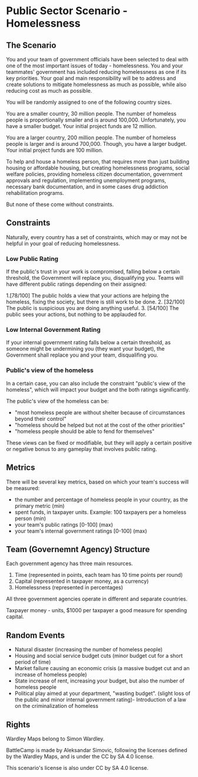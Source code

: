 # Public Sector Scenario - Homelessness

## The Scenario

You and your team of government officials have been selected to deal with one of the most important issues of today - homelessness. You and your teammates' government has included reducing homelessness as one if its key priorities. Your goal and main responsibility will be to address and create solutions to mitigate homelessness as much as possible, while also reducing cost as much as possible.

You will be randomly assigned to one of the following country sizes.

You are a smaller country, 30 million people. The number of homeless people is proportionally smaller and is around 100,000. Unfortunately, you have a smaller budget. Your initial project funds are 12 million.

You are a larger country, 200 million people. The number of homeless people is larger and is around 700,000. Though, you have a larger budget. Your initial project funds are 100 million.

To help and house a homeless person, that requires more than just building housing or affordable housing, but creating homelessness programs, social welfare policies, providing homeless citizen documentation, government approvals and regulation, implementing unemployment programs, necessary bank documentation, and in some cases drug addiction rehabilitation programs.

But none of these come without constraints.

## Constraints

Naturally, every country has a set of constraints, which may or may not be helpful in your goal of reducing homelessness.

### Low Public Rating

If the public's trust in your work is compromised, falling below a certain threshold, the Government will replace you, disqualifying you. Teams will have different public ratings depending on their assigned:

1.[78/100] The public holds a view that your actions are helping the homeless, fixing the society, but there is still work to be done.
2. [32/100] The public is suspicious you are doing anything useful.
3. [54/100] The public sees your actions, but nothing to be applauded for.

### Low Internal Government Rating

If your internal government rating falls below a certain threshold, as someone might be undermining you (they want your budget), the Government shall replace you and your team, disqualifing you.

### Public's view of the homeless

In a certain case, you can also include the constraint "public's view of the homeless", which will impact your budget and the both ratings significantly.

The public's view of the homeless can be:

- "most homeless people are without shelter because of circumstances beyond their control"
- "homeless should be helped but not at the cost of the other priorities"
- "homeless people should be able to fend for themselves"

These views can be fixed or modifiable, but they will apply a certain positive or negative bonus to any gameplay that involves public rating.

## Metrics

There will be several key metrics, based on which your team's success will be measured:

- the number and percentage of homeless people in your country, as the primary metric (min)
- spent funds, in taxpayer units. Example: 100 taxpayers per a homeless person (min)
- your team's public ratings [0-100] (max)
- your team's internal government ratings [0-100] (max)

## Team (Governemnt Agency) Structure

Each government agency has three main resources.

1. Time (represented in points, each team has 10 time points per round)
2. Capital (represented in taxpayer money, as a currency)
3. Homelessness (represented in percentages)

All three government agencies operate in different and separate countries.

Taxpayer money - units, $1000 per taxpayer a good measure for spending capital.

## Random Events

- Natural disaster (increasing the number of homeless people)
- Housing and social service budget cuts (minor budget cut for a short period of time)
- Market failure causing an economic crisis (a massive budget cut and an increase of homeless people)
- State increase of rent, increasing your budget, but also the number of homeless people
- Political play aimed at your department, "wasting budget". (slight loss of the public and minor internal government rating)- Introduction of a law on the criminalization of homeless

## Rights

Wardley Maps belong to Simon Wardley.

BattleCamp is made by Aleksandar Simovic, following the licenses defined by the Wardley Maps, and is under the CC by SA 4.0 license.

This scenario's license is also under CC by SA 4.0 license.
